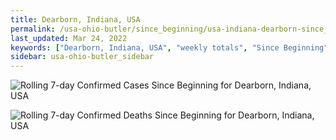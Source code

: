```yaml
---
title: Dearborn, Indiana, USA
permalink: /usa-ohio-butler/since_beginning/usa-indiana-dearborn-since_beginning.html
last_updated: Mar 24, 2022
keywords: ["Dearborn, Indiana, USA", "weekly totals", "Since Beginning"]
sidebar: usa-ohio-butler_sidebar
---
```


![Rolling 7-day Confirmed Cases Since Beginning for Dearborn, Indiana, USA](/covid_tracker/images/graphs/usa-indiana-dearborn-rolling_7_days_confirmed-since_beginning_graph.png)

![Rolling 7-day Confirmed Deaths Since Beginning for Dearborn, Indiana, USA](/covid_tracker/images/graphs/usa-indiana-dearborn-rolling_7_days_deaths-since_beginning_graph.png)
